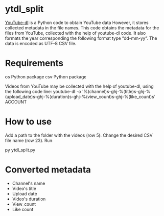 # ytdl_split

[YouTube-dl](https://github.com/ytdl-org/youtube-dl) is a Python code to obtain YouTube data
However, it stores collected metadata in the file names.
This code obtains the metadata for the files from YouTube, collected with the help of youtube-dl code.
It also formats the year corresponding the following format type “dd-mm-yy”. The data is encoded as UTF-8 CSV file. 


# Requirements
os Python package
csv Python package

Videos from YouTube may be collected with the help of youtube-dl, using the following code line:
  youtube-dl -o '%(channel)s-ghj-%(title)s-ghj-%(upload_date)s-ghj-%(duration)s-ghj-%(view_count)s-ghj-%(like_count)s' ACCOUNT

# How to use
Add a path to the folder with the videos (row 5).
Change the desired CSV file name (row 23).
Run

py ytdl_split.py

# Converted metadata
* Channel's name
* Video's title
* Upload date
* Video's duration
* View_count
* Like count
